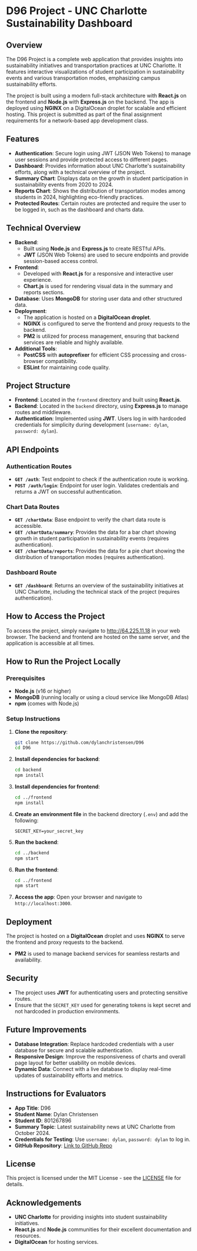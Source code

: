 # D96 Project - UNC Charlotte Sustainability Dashboard

## Overview
The D96 Project is a complete web application that provides insights into sustainability initiatives and transportation practices at UNC Charlotte. It features interactive visualizations of student participation in sustainability events and various transportation modes, emphasizing campus sustainability efforts.

The project is built using a modern full-stack architecture with **React.js** on the frontend and **Node.js** with **Express.js** on the backend. The app is deployed using **NGINX** on a DigitalOcean droplet for scalable and efficient hosting. This project is submitted as part of the final assignment requirements for a network-based app development class.

## Features
- **Authentication**: Secure login using JWT (JSON Web Tokens) to manage user sessions and provide protected access to different pages.
- **Dashboard**: Provides information about UNC Charlotte's sustainability efforts, along with a technical overview of the project.
- **Summary Chart**: Displays data on the growth in student participation in sustainability events from 2020 to 2024.
- **Reports Chart**: Shows the distribution of transportation modes among students in 2024, highlighting eco-friendly practices.
- **Protected Routes**: Certain routes are protected and require the user to be logged in, such as the dashboard and charts data.

## Technical Overview
- **Backend**:
  - Built using **Node.js** and **Express.js** to create RESTful APIs.
  - **JWT** (JSON Web Tokens) are used to secure endpoints and provide session-based access control.
- **Frontend**:
  - Developed with **React.js** for a responsive and interactive user experience.
  - **Chart.js** is used for rendering visual data in the summary and reports sections.
- **Database**: Uses **MongoDB** for storing user data and other structured data.
- **Deployment**:
  - The application is hosted on a **DigitalOcean droplet**.
  - **NGINX** is configured to serve the frontend and proxy requests to the backend.
  - **PM2** is utilized for process management, ensuring that backend services are reliable and highly available.
- **Additional Tools**:
  - **PostCSS** with **autoprefixer** for efficient CSS processing and cross-browser compatibility.
  - **ESLint** for maintaining code quality.

## Project Structure
- **Frontend**: Located in the `frontend` directory and built using **React.js**.
- **Backend**: Located in the `backend` directory, using **Express.js** to manage routes and middleware.
- **Authentication**: Implemented using **JWT**. Users log in with hardcoded credentials for simplicity during development (`username: dylan`, `password: dylan`).

## API Endpoints
### Authentication Routes
- **`GET /auth`**: Test endpoint to check if the authentication route is working.
- **`POST /auth/login`**: Endpoint for user login. Validates credentials and returns a JWT on successful authentication.

### Chart Data Routes
- **`GET /chartData`**: Base endpoint to verify the chart data route is accessible.
- **`GET /chartData/summary`**: Provides the data for a bar chart showing growth in student participation in sustainability events (requires authentication).
- **`GET /chartData/reports`**: Provides the data for a pie chart showing the distribution of transportation modes (requires authentication).

### Dashboard Route
- **`GET /dashboard`**: Returns an overview of the sustainability initiatives at UNC Charlotte, including the technical stack of the project (requires authentication).

## How to Access the Project
To access the project, simply navigate to http://64.225.11.18 in your web browser. The backend and frontend are hosted on the same server, and the application is accessible at all times.

## How to Run the Project Locally
### Prerequisites
- **Node.js** (v16 or higher)
- **MongoDB** (running locally or using a cloud service like MongoDB Atlas)
- **npm** (comes with Node.js)

### Setup Instructions
1. **Clone the repository**:
   ```sh
   git clone https://github.com/dylanchristensen/D96
   cd D96
   ```
2. **Install dependencies for backend**:
   ```sh
   cd backend
   npm install
   ```
3. **Install dependencies for frontend**:
   ```sh
   cd ../frontend
   npm install
   ```
4. **Create an environment file** in the backend directory (`.env`) and add the following:
   ```
   SECRET_KEY=your_secret_key
   ```
5. **Run the backend**:
   ```sh
   cd ../backend
   npm start
   ```
6. **Run the frontend**:
   ```sh
   cd ../frontend
   npm start
   ```
7. **Access the app**:
   Open your browser and navigate to `http://localhost:3000`.

## Deployment
The project is hosted on a **DigitalOcean** droplet and uses **NGINX** to serve the frontend and proxy requests to the backend.
- **PM2** is used to manage backend services for seamless restarts and availability.

## Security
- The project uses **JWT** for authenticating users and protecting sensitive routes.
- Ensure that the `SECRET_KEY` used for generating tokens is kept secret and not hardcoded in production environments.

## Future Improvements
- **Database Integration**: Replace hardcoded credentials with a user database for secure and scalable authentication.
- **Responsive Design**: Improve the responsiveness of charts and overall page layout for better usability on mobile devices.
- **Dynamic Data**: Connect with a live database to display real-time updates of sustainability efforts and metrics.

## Instructions for Evaluators
- **App Title**: D96
- **Student Name**: Dylan Christensen
- **Student ID**: 801267896
- **Summary Topic**: Latest sustainability news at UNC Charlotte from October 2024.
- **Credentials for Testing**: Use `username: dylan`, `password: dylan` to log in.
- **GitHub Repository**: [Link to GitHub Repo](https://github.com/your-username/d96-project)

## License
This project is licensed under the MIT License - see the [LICENSE](LICENSE) file for details.

## Acknowledgements
- **UNC Charlotte** for providing insights into student sustainability initiatives.
- **React.js** and **Node.js** communities for their excellent documentation and resources.
- **DigitalOcean** for hosting services.

